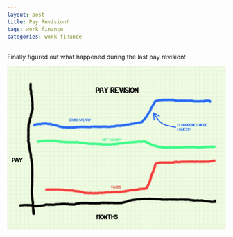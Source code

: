 ```yaml
---
layout: post
title: Pay Revision!
tags: work finance
categories: work finance
---
```

Finally figured out what happened during the last pay revision!

![Pay Revision](/assets/media/payrevision/PayRevision.jpeg) 
